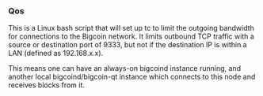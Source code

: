 ### Qos ###

This is a Linux bash script that will set up tc to limit the outgoing bandwidth for connections to the Bigcoin network. It limits outbound TCP traffic with a source or destination port of 9333, but not if the destination IP is within a LAN (defined as 192.168.x.x).

This means one can have an always-on bigcoind instance running, and another local bigcoind/bigcoin-qt instance which connects to this node and receives blocks from it.
